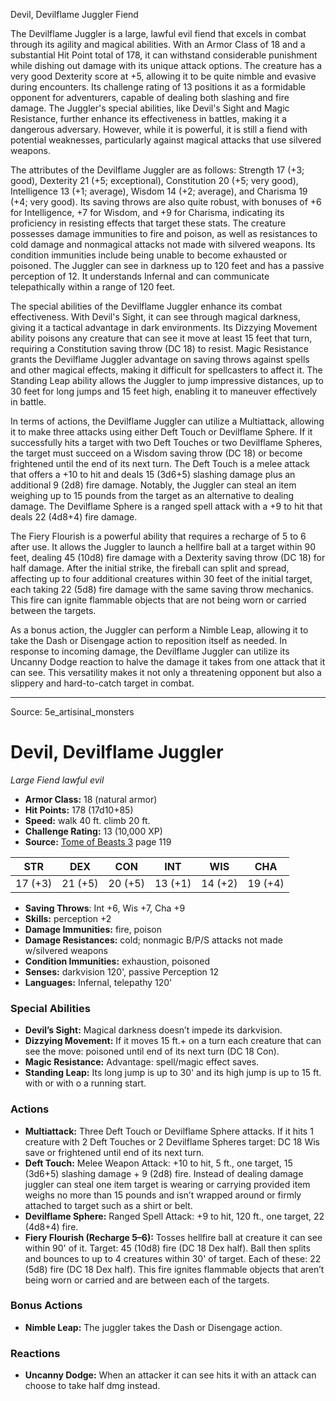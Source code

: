 <MonsterName/>Devil, Devilflame Juggler</MonsterName>
<CreatureType/>Fiend</CreatureType>

<summary>The Devilflame Juggler is a large, lawful evil fiend that excels in combat through its agility and magical abilities. With an Armor Class of 18 and a substantial Hit Point total of 178, it can withstand considerable punishment while dishing out damage with its unique attack options. The creature has a very good Dexterity score at +5, allowing it to be quite nimble and evasive during encounters. Its challenge rating of 13 positions it as a formidable opponent for adventurers, capable of dealing both slashing and fire damage. The Juggler's special abilities, like Devil's Sight and Magic Resistance, further enhance its effectiveness in battles, making it a dangerous adversary. However, while it is powerful, it is still a fiend with potential weaknesses, particularly against magical attacks that use silvered weapons.</summary>

<detail>

The attributes of the Devilflame Juggler are as follows: Strength 17 (+3; good), Dexterity 21 (+5; exceptional), Constitution 20 (+5; very good), Intelligence 13 (+1; average), Wisdom 14 (+2; average), and Charisma 19 (+4; very good). Its saving throws are also quite robust, with bonuses of +6 for Intelligence, +7 for Wisdom, and +9 for Charisma, indicating its proficiency in resisting effects that target these stats. The creature possesses damage immunities to fire and poison, as well as resistances to cold damage and nonmagical attacks not made with silvered weapons. Its condition immunities include being unable to become exhausted or poisoned. The Juggler can see in darkness up to 120 feet and has a passive perception of 12. It understands Infernal and can communicate telepathically within a range of 120 feet.

The special abilities of the Devilflame Juggler enhance its combat effectiveness. With Devil's Sight, it can see through magical darkness, giving it a tactical advantage in dark environments. Its Dizzying Movement ability poisons any creature that can see it move at least 15 feet that turn, requiring a Constitution saving throw (DC 18) to resist. Magic Resistance grants the Devilflame Juggler advantage on saving throws against spells and other magical effects, making it difficult for spellcasters to affect it. The Standing Leap ability allows the Juggler to jump impressive distances, up to 30 feet for long jumps and 15 feet high, enabling it to maneuver effectively in battle.

In terms of actions, the Devilflame Juggler can utilize a Multiattack, allowing it to make three attacks using either Deft Touch or Devilflame Sphere. If it successfully hits a target with two Deft Touches or two Devilflame Spheres, the target must succeed on a Wisdom saving throw (DC 18) or become frightened until the end of its next turn. The Deft Touch is a melee attack that offers a +10 to hit and deals 15 (3d6+5) slashing damage plus an additional 9 (2d8) fire damage. Notably, the Juggler can steal an item weighing up to 15 pounds from the target as an alternative to dealing damage. The Devilflame Sphere is a ranged spell attack with a +9 to hit that deals 22 (4d8+4) fire damage.

The Fiery Flourish is a powerful ability that requires a recharge of 5 to 6 after use. It allows the Juggler to launch a hellfire ball at a target within 90 feet, dealing 45 (10d8) fire damage with a Dexterity saving throw (DC 18) for half damage. After the initial strike, the fireball can split and spread, affecting up to four additional creatures within 30 feet of the initial target, each taking 22 (5d8) fire damage with the same saving throw mechanics. This fire can ignite flammable objects that are not being worn or carried between the targets.

As a bonus action, the Juggler can perform a Nimble Leap, allowing it to take the Dash or Disengage action to reposition itself as needed. In response to incoming damage, the Devilflame Juggler can utilize its Uncanny Dodge reaction to halve the damage it takes from one attack that it can see. This versatility makes it not only a threatening opponent but also a slippery and hard-to-catch target in combat.</detail>



---

Source: 5e_artisinal_monsters

# Devil, Devilflame Juggler

*Large* *Fiend* *lawful evil*

- **Armor Class:** 18 (natural armor)
- **Hit Points:** 178 (17d10+85)
- **Speed:** walk 40 ft. climb 20 ft.
- **Challenge Rating:** 13 (10,000 XP)
- **Source:** [Tome of Beasts 3](https://koboldpress.com/kpstore/product/tome-of-beasts-3-for-5th-edition/) page 119

| STR | DEX | CON | INT | WIS | CHA |
| --- | --- | --- | --- | --- | --- |
| 17 (+3) | 21 (+5) | 20 (+5) | 13 (+1) | 14 (+2) | 19 (+4) |

- **Saving Throws**: Int +6, Wis +7, Cha +9
- **Skills:** perception +2
- **Damage Immunities:** fire, poison
- **Damage Resistances:** cold; nonmagic B/P/S attacks not made w/silvered weapons
- **Condition Immunities:** exhaustion, poisoned
- **Senses:** darkvision 120', passive Perception 12
- **Languages:** Infernal, telepathy 120'

### Special Abilities

- **Devil’s Sight:** Magical darkness doesn’t impede its darkvision.
- **Dizzying Movement:** If it moves 15 ft.+ on a turn each creature that can see the move: poisoned until end of its next turn (DC 18 Con).
- **Magic Resistance:** Advantage: spell/magic effect saves.
- **Standing Leap:** Its long jump is up to 30' and its high jump is up to 15 ft. with or with o a running start.

### Actions

- **Multiattack:** Three Deft Touch or Devilflame Sphere attacks. If it hits 1 creature with 2 Deft Touches or 2 Devilflame Spheres target: DC 18 Wis save or frightened until end of its next turn.
- **Deft Touch:** Melee Weapon Attack: +10 to hit, 5 ft., one target, 15 (3d6+5) slashing damage + 9 (2d8) fire. Instead of dealing damage juggler can steal one item target is wearing or carrying provided item weighs no more than 15 pounds and isn’t wrapped around or firmly attached to target such as a shirt or belt.
- **Devilflame Sphere:** Ranged Spell Attack: +9 to hit, 120 ft., one target, 22 (4d8+4) fire.
- **Fiery Flourish (Recharge 5–6):** Tosses hellfire ball at creature it can see within 90' of it. Target: 45 (10d8) fire (DC 18 Dex half). Ball then splits and bounces to up to 4 creatures within 30' of target. Each of these: 22 (5d8) fire (DC 18 Dex half). This fire ignites flammable objects that aren’t being worn or carried and are between each of the targets.

### Bonus Actions

- **Nimble Leap:** The juggler takes the Dash or Disengage action.

### Reactions

- **Uncanny Dodge:** When an attacker it can see hits it with an attack can choose to take half dmg instead.




